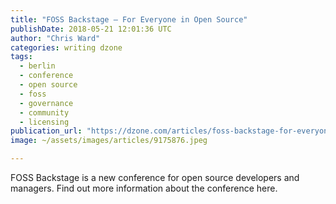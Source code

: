 ```yaml
---
title: "FOSS Backstage – For Everyone in Open Source"
publishDate: 2018-05-21 12:01:36 UTC
author: "Chris Ward"
categories: writing dzone
tags:
  - berlin
  - conference
  - open source
  - foss
  - governance
  - community
  - licensing
publication_url: "https://dzone.com/articles/foss-backstage-for-everyone-in-open-source"
image: ~/assets/images/articles/9175876.jpeg

---
```

FOSS Backstage is a new conference for open source developers and managers. Find out more information about the conference here.

